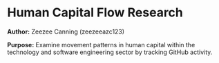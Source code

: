 # Human Capital Flow Research

**Author:** Zeezee Canning (zeezeeazc123)

**Purpose:** Examine movement patterns in human capital within the technology and software engineering sector by tracking GitHub activity.